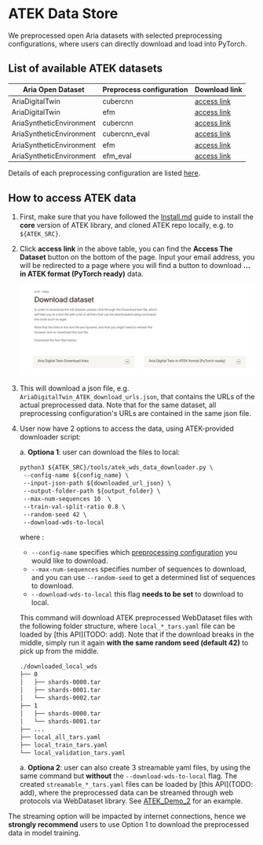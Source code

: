 # ATEK Data Store

We preprocessed open Aria datasets with selected preprocessing configurations,
where users can directly download and load into PyTorch.

## List of available ATEK datasets

| Aria Open Dataset        | Preprocess configuration | Download link                                            |
| ------------------------ | ------------------------ | -------------------------------------------------------- |
| AriaDigitalTwin          | cubercnn                 | [access link](https://www.projectaria.com/datasets/adt/) |
| AriaDigitalTwin          | efm                      | [access link](https://www.projectaria.com/datasets/adt/) |
| AriaSyntheticEnvironment | cubercnn                 | [access link](https://www.projectaria.com/datasets/ase/) |
| AriaSyntheticEnvironment | cubercnn_eval            | [access link](https://www.projectaria.com/datasets/ase/) |
| AriaSyntheticEnvironment | efm                      | [access link](https://www.projectaria.com/datasets/ase/) |
| AriaSyntheticEnvironment | efm_eval                 | [access link](https://www.projectaria.com/datasets/ase/) |

Details of each preprocessing configuration are listed [here](TODO).

## How to access ATEK data

1.  First, make sure that you have followed the [Install.md](./Install.md) guide
    to install the **core** version of ATEK library, and cloned ATEK repo
    locally, e.g. to `${ATEK_SRC}`.
2.  Click **access link** in the above table, you can find the **Access The
    Dataset** button on the bottom of the page. Input your email address, you
    will be redirected to a page where you will find a button to download **...
    in ATEK format (PyTorch ready)** data.

    <img src="./images/atek_data_store_download_button.png" alt="Download button" width="700">

3.  This will download a json file, e.g.
    `AriaDigitalTwin_ATEK_download_urls.json`, that contains the URLs of the
    actual preprocessed data. Note that for the same dataset, all preprocessing
    configuration's URLs are contained in the same json file.

4.  User now have 2 options to access the data, using ATEK-provided downloader
    script:

    a. **Optiona 1**: user can download the files to local:

    ```
    python3 ${ATEK_SRC}/tools/atek_wds_data_downloader.py \
     --config-name ${config_name} \
     --input-json-path ${downloaded_url_json} \
     --output-folder-path ${output_folder} \
     --max-num-sequences 10  \
     --train-val-split-ratio 0.8 \
     --random-seed 42 \
     --download-wds-to-local
    ```

    where :

    - `--config-name` specifies which [preprocessing configuration](TODO) you
      would like to download.
    - `--max-num-sequences` specifies number of sequences to download, and you
      can use `--random-seed` to get a determined list of sequences to download.
    - `--download-wds-to-local` this flag **needs to be set** to download to
      local.

    This command will download ATEK preprocessed WebDataset files with the
    following folder structure, where `local_*_tars.yaml` file can be loaded by
    [this API](TODO: add). Note that if the download breaks in the middle,
    simply run it again **with the same random seed (default 42)** to pick up
    from the middle.

    ```
    ./downloaded_local_wds
    ├── 0
    │   ├── shards-0000.tar
    │   ├── shards-0001.tar
    │   └── shards-0002.tar
    ├── 1
    │   ├── shards-0000.tar
    │   └── shards-0001.tar
    ├── ...
    ├── local_all_tars.yaml
    ├── local_train_tars.yaml
    └── local_validation_tars.yaml
    ```

    a. **Optiona 2**: user can also create 3 streamable yaml files, by using the
    same command but **without** the `--download-wds-to-local` flag. The created
    `streamable_*_tars.yaml` files can be loaded by [this API](TODO: add), where
    the preprocessed data can be streamed through web protocols via WebDataset
    library. See
    [ATEK_Demo_2](../examples/v3_demo_2_data_store_and_inference.ipynb) for an
    example.

The streaming option will be impacted by internet connections, hence we
**strongly recommend** users to use Option 1 to download the preprocessed data
in model training.
